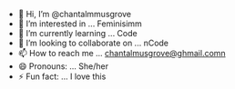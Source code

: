 - 👋 Hi, I’m @chantalmmusgrove
- 👀 I’m interested in ... Feminisimm
- 🌱 I’m currently learning ... Code
- 💞️ I’m looking to collaborate on ... nCode
- 📫 How to reach me ... chantalmusgrove@ghmail.comn
- 😄 Pronouns: ... She/her
- ⚡ Fun fact: ... I love this

<!---
chantalmmusgrove/chantalmmusgrove is a ✨ special ✨ repository because its `README.md` (this file) appears on your GitHub profile.
You can click the Preview link to take a look at your changes.
--->
